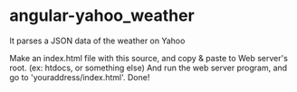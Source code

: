 # angular-yahoo_weather
It parses a JSON data of the weather on Yahoo

Make an index.html file with this source, and copy & paste to Web server's root. (ex: htdocs, or something else)
And run the web server program, and go to 'youraddress/index.html'.
Done!
